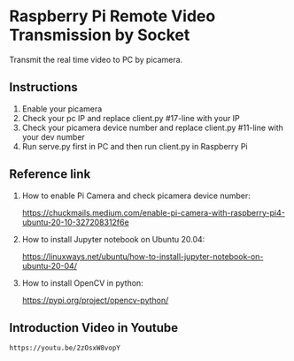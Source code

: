 # Raspberry Pi Remote Video Transmission by Socket
Transmit the real time video to PC by picamera. 

## Instructions
1. Enable your picamera
2. Check your pc IP and replace client.py #17-line with your IP
3. Check your picamera device number and replace client.py #11-line with your dev number
4. Run serve.py first in PC and then run client.py in Raspberry Pi

## Reference link
1. How to enable Pi Camera and check picamera device number:

    https://chuckmails.medium.com/enable-pi-camera-with-raspberry-pi4-ubuntu-20-10-327208312f6e

2. How to install Jupyter notebook on Ubuntu 20.04:

    https://linuxways.net/ubuntu/how-to-install-jupyter-notebook-on-ubuntu-20-04/

3. How to install OpenCV in python:

    https://pypi.org/project/opencv-python/

## Introduction Video in Youtube 

    https://youtu.be/2zOsxW8vopY


